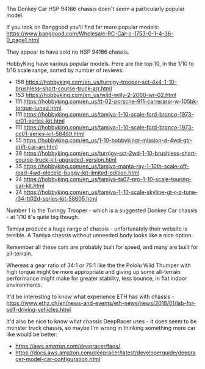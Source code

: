 The Donkey Car HSP 94186 chassis doen't seem a particularly popular model.

If you look on Banggood you'll find far more popular models: <https://www.banggood.com/Wholesale-RC-Car-c-1753-0-1-4-36-0_page1.html>

They appear to have sold no HSP 94186 chassis.

HobbyKing have various popular models. Here are the top 10, in the 1/10 to 1/16 scale range, sorted by number of reviews:

* 158 <https://hobbyking.com/en_us/turnigy-trooper-sct-4x4-1-10-brushless-short-course-truck-arr.html>
* 153 <https://hobbyking.com/en_us/wild-willy-2-2000-wr-02.html>
* 111 <https://hobbyking.com/en_us/tt-02-porsche-911-carrerarsr-w-105bk-torque-tuned.html>
* 111 <https://hobbyking.com/en_us/tamiya-1-10-scale-ford-bronco-1973-cr01-series-kit.html>
* 111 <https://hobbyking.com/en_us/tamiya-1-10-scale-ford-bronco-1973-cc01-series-kit-58469.html>
* 55 <https://hobbyking.com/en_us/1-10-hobbykingr-mission-d-4wd-gtr-drift-car-arr.html>
* 38 <https://hobbyking.com/en_us/turnigy-sct-2wd-1-10-brushless-short-course-truck-kit-upgraded-version.html>
* 35 <https://hobbyking.com/en_us/tamiya-manta-ray-1-10th-scale-off-road-4wd-electric-buggy-kit-limited-edition.html>
* 24 <https://hobbyking.com/en_us/tamiya-ta07-pro-1-10-scale-touring-car-kit.html>
* 24 <https://hobbyking.com/en_us/tamiya-1-10-scale-skyline-gt-r-z-tune-r34-tt02d-series-kit-58605.html>

Number 1 is the Turingy Trooper - which is a suggested Donkey Car chassis - at 1/10 it's quite big though.

Tamiya produce a huge range of chassis - unfortunately their website is terrible. A Tamiya chassis without unneeded body looks like a nice option.

Remember all these cars are probably built for speed, and many are built for all-terrain.

Whereas a gear ratio of 34:1 or 75:1 like the the Pololu Wild Thumper with high torque might be more appropriate and giving up some all-terrain performance might make for greater stability, less bounce, in flat indoor environments.

It'd be interesting to know what experience ETH has with chassis - <https://www.ethz.ch/en/news-and-events/eth-news/news/2018/01/lab-for-self-driving-vehicles.html>

It'd also be nice to know what chassis DeepRacer uses - it does seem to be monster truck chassis, so maybe I'm wrong in thinking something more car like would be better:

* <https://aws.amazon.com/deepracer/faqs/>
* <https://docs.aws.amazon.com/deepracer/latest/developerguide/deepracer-model-car-configuration.html>
